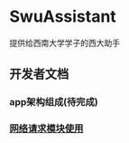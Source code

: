 # SwuAssistant

提供给西南大学学子的西大助手

## 开发者文档 ##

### app架构组成(待完成) ###



### [网络请求模块使用](doc/api.md) ###
